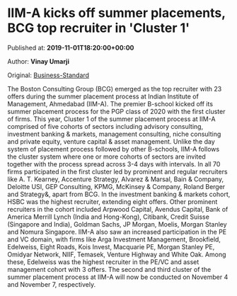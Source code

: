 
# IIM-A kicks off summer placements, BCG top recruiter in 'Cluster 1'

Published at: **2019-11-01T18:20:00+00:00**

Author: **Vinay Umarji**

Original: [Business-Standard](https://www.business-standard.com/article/current-affairs/iim-a-kicks-off-summer-placements-bcg-top-recruiter-in-cluster-1-119110101635_1.html)

The Boston Consulting Group (BCG) emerged as the top recruiter with 23 offers during the summer placement process at Indian Institute of Management, Ahmedabad (IIM-A).
The premier B-school kicked off its summer placement process for the PGP class of 2020 with the first cluster of firms.
This year, Cluster 1 of the summer placement process at IIM-A comprised of five cohorts of sectors including advisory consulting, investment banking & markets, management consulting, niche consulting and private equity, venture capital & asset management.
Unlike the day system of placement process followed by other B-schools, IIM-A follows the cluster system where one or more cohorts of sectors are invited together with the process spread across 3-4 days with intervals.
In all 70 firms participated in the first cluster led by prominent and regular recruiters like A. T. Kearney, Accenture Strategy, Alvarez & Marsal, Bain & Company, Deloitte USI, GEP Consulting, KPMG, McKinsey & Company, Roland Berger and Strategy&, apart from BCG.
In the investment banking & markets cohort, HSBC was the highest recruiter, extending eight offers. Other prominent recruiters in the cohort included Arpwood Capital, Avendus Capital, Bank of America Merrill Lynch (India and Hong-Kong), Citibank, Credit Suisse (Singapore and India), Goldman Sachs, JP Morgan, Moelis, Morgan Stanley and Nomura Singapore.
IIM-A also saw an increased participation in the PE and VC domain, with firms like Arga Investment Management, Brookfield, Edelweiss, Eight Roads, Kois Invest, Macquarie PE, Morgan Stanley PE, Omidyar Network, NIIF, Temasek, Venture Highway and White Oak. Among these, Edelweiss was the highest recruiter in the PE/VC and asset management cohort with 3 offers.
The second and third cluster of the summer placement process at IIM-A will now be conducted on November 4 and November 7, respectively.
